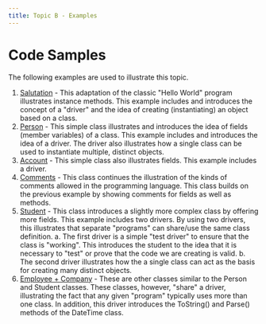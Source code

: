 ```yaml
---
title: Topic B - Examples
---
```

# Code Samples

The following examples are used to illustrate this topic. 

1.	[Salutation](Salutation.md) - This adaptation of the classic "Hello World" program illustrates instance methods. This example includes and introduces the concept of a "driver" and the idea of creating (instantiating) an object based on a class. 
2.	[Person](Person.md) - This simple class illustrates and introduces the idea of fields (member variables) of a class. This example includes and introduces the idea of a driver. The driver also illustrates how a single class can be used to instantiate multiple, distinct objects. 
3.	[Account](Account.md) - This simple class also illustrates fields. This example includes a driver. 
4.	[Comments](Comments.md) - This class continues the illustration of the kinds of comments allowed in the programming language. This class builds on the previous example by showing comments for fields as well as methods. 
5.	[Student](Student.md) - This class introduces a slightly more complex class by offering more fields. This example includes two drivers. By using two drivers, this illustrates that separate "programs" can share/use the same class definition. 
  a.	The first driver is a simple "test driver" to ensure that the class is "working". This introduces the student to the idea that it is necessary to "test" or prove that the code we are creating is valid. 
  b.	The second driver illustrates how the a single class can act as the basis for creating many distinct objects.
6.	[Employee + Company](Employee.md) - These are other classes similar to the Person and Student classes. These classes, however, "share" a driver, illustrating the fact that any given "program" typically uses more than one class. In addition, this driver introduces the ToString() and Parse() methods of the DateTime class.
